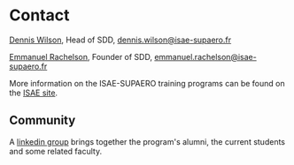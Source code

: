 # Contact

[Dennis Wilson](https://personnel.isae-supaero.fr/dennis-wilson), Head of SDD, [dennis.wilson@isae-supaero.fr](mailto:dennis.wilson@isae-supaero.fr)

[Emmanuel Rachelson](https://personnel.isae-supaero.fr/emmanuel-rachelson), Founder of SDD, 
[emmanuel.rachelson@isae-supaero.fr](mailto:emmanuel.rachelson@isae-supaero.fr)

More information on the ISAE-SUPAERO training programs can be found on the [ISAE site](http://www.isae-supaero.fr).

## Community

A [linkedin group](https://www.linkedin.com/groups/12006478) brings together the program's alumni, the current students and some related faculty.<br>
